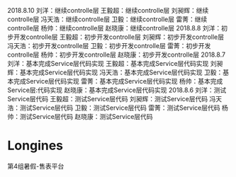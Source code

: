 2018.8.10
刘洋：继续controlle层
王毅超：继续controlle层
刘昶辉：继续controlle层
冯天浩：继续controlle层
卫毅：继续controlle层
雷菁：继续controlle层
杨帅：继续controlle层
赵晓康：继续controlle层
2018.8.8
刘洋：初步开发controlle层
王毅超：初步开发controlle层
刘昶辉：初步开发controlle层
冯天浩：初步开发controlle层
卫毅：初步开发controlle层
雷菁：初步开发controlle层
杨帅：初步开发controlle层
赵晓康：初步开发controlle层
2018.8.7
刘洋：基本完成Service层代码实现
王毅超：基本完成Service层代码实现
刘昶辉：基本完成Service层代码实现
冯天浩：基本完成Service层代码实现
卫毅：基本完成Service层代码实现
雷菁：基本完成Service层代码实现
杨帅：基本完成Service层:代码实现
赵晓康：基本完成Service层代码实现
2018.8.6
刘洋：测试Service层代码
王毅超：测试Service层代码
刘昶辉：测试Service层代码
冯天浩：测试Service层代码
卫毅：测试Service层代码
雷菁：测试Service层代码
杨帅：测试Service层代码
赵晓康：测试Service层代码


# Longines
第4组暑假-售表平台

